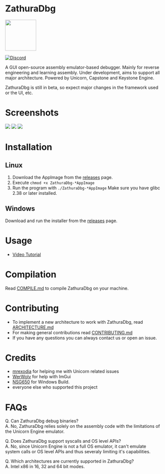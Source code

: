 # ZathuraDbg
<img width="100" src="https://i.ibb.co/wCfN9dg/a-simplistic-app-icon-illustration-of-a-mysterious-8-Nv13mot-SFSz3-GY8uhfpd-Q-yms-YVJp-JS8u-Swlx-KNK.jpg">

[![Discord](https://img.shields.io/badge/chat-on%20Discord-green.svg)](https://discord.gg/dyMuwaZfPf)

A GUI open-source assembly emulator-based debugger. Mainly for reverse engineering and learning assembly. Under development, aims to support all major architecture. Powered by Unicorn, Capstone and Keystone Engine.

ZathuraDbg is still in beta, so expect major changes in the framework used or the UI, etc.

# Screenshots
<img src="https://i.ibb.co/7SYVRZG/image.png">

<img src="https://i.ibb.co/s90gWVq/image.png">

<img src="https://i.ibb.co/Kytmwj1/image.png">

# Installation
## Linux
1. Download the AppImage from the [releases](https://github.com/ZathuraDbg/ZathuraDbg/releases) page.
2. Execute `chmod +x ZathuraDbg-*AppImage`
3. Run the program with `./ZathuraDbg-*AppImage`
Make sure you have glibc 2.38 or later installed.

## Windows
Download and run the installer from the [releases](https://github.com/ZathuraDbg/ZathuraDbg/releases) page.

# Usage
- [Video Tutorial](https://www.youtube.com/watch?v=NMq5xL3v2hw)

# Compilation
Read [COMPILE.md](/COMPILE.md) to compile ZathuraDbg on your machine.

# Contributing
- To implement a new architecture to work with ZathuraDbg, read [ARCHITECTURE.md](https://github.com/ZathuraDbg/ARCHITECTURE.md)
- For making general contributions read [CONTRIBUTING.md](CONTRIBUTING.md)
- If you have any questions you can always contact us or open an issue.

# Credits
- [mrexodia](https://github.com/mrexodia) for helping me with Unicorn related issues
- [WerWolv](https://github.com/WerWolv/) for help with ImGui
- [NSG650](https://github.com/NSG650) for Windows Build.
- everyone else who supported this project

# FAQs
Q. Can ZathuraDbg debug binaries?    
A. No, ZathuraDbg relies solely on the assembly code with the limitations of the Unicorn Engine emulator.    
    
Q. Does ZathuraDbg support syscalls and OS level APIs?    
A. No, since Unicorn Engine is not a full OS emulator, it can't emulate system calls or OS level APIs and thus severaly limiting it's capabilities.    

Q. Which architectures are currently supported in ZathuraDbg?    
A. Intel x86 in 16, 32 and 64 bit modes.
